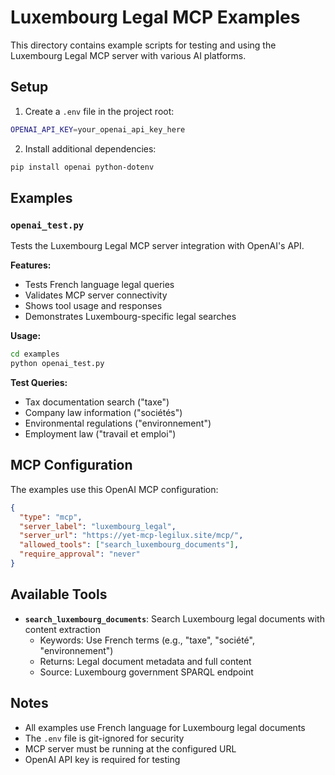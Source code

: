# Luxembourg Legal MCP Examples

This directory contains example scripts for testing and using the Luxembourg Legal MCP server with various AI platforms.

## Setup

1. Create a `.env` file in the project root:
```bash
OPENAI_API_KEY=your_openai_api_key_here
```

2. Install additional dependencies:
```bash
pip install openai python-dotenv
```

## Examples

### `openai_test.py`

Tests the Luxembourg Legal MCP server integration with OpenAI's API.

**Features:**
- Tests French language legal queries
- Validates MCP server connectivity  
- Shows tool usage and responses
- Demonstrates Luxembourg-specific legal searches

**Usage:**
```bash
cd examples
python openai_test.py
```

**Test Queries:**
- Tax documentation search ("taxe")
- Company law information ("sociétés")
- Environmental regulations ("environnement") 
- Employment law ("travail et emploi")

## MCP Configuration

The examples use this OpenAI MCP configuration:

```json
{
  "type": "mcp",
  "server_label": "luxembourg_legal",
  "server_url": "https://yet-mcp-legilux.site/mcp/",
  "allowed_tools": ["search_luxembourg_documents"],
  "require_approval": "never"
}
```

## Available Tools

- **`search_luxembourg_documents`**: Search Luxembourg legal documents with content extraction
  - Keywords: Use French terms (e.g., "taxe", "société", "environnement")
  - Returns: Legal document metadata and full content
  - Source: Luxembourg government SPARQL endpoint

## Notes

- All examples use French language for Luxembourg legal documents
- The `.env` file is git-ignored for security
- MCP server must be running at the configured URL
- OpenAI API key is required for testing